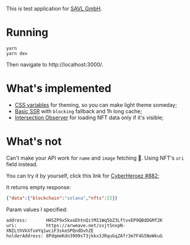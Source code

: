 This is test application for [SAVL GmbH](https://www.savl.com/).

# Running

```shell
yarn
yarn dev
```

Then navigate to http://localhost:3000/.

# What's implemented

- [CSS variables](https://github.com/muerwre/savl-check-this-out/blob/main/styles/_palette.scss) 
for theming, so you can make light theme someday;
- [Basic SSR](https://github.com/muerwre/savl-check-this-out/blob/main/pages/%5B...address%5D.tsx)
with `blocking` fallback and 1h long cache;
- [Intersection Observer](https://github.com/muerwre/savl-check-this-out/blob/main/src/modules/search/containers/SearchItem/index.tsx)
for loading NFT data only if it's visible;

# What's not

Can't make your API work for `name` and `image` fetching 👹. Using NFT's `uri` field instead.

You can try it by yourself, click this link for [CyberHeroez #882](
  https://dev.solhall.io/v1/nft/solana/address/HHSZP9x5kxoEhtnQitM11Wq5bZ3LftvvEP9QBdDGMf2K?uri=https://arweave.net/ssjtSnxpN-XNILthVkXfxmYq1wciF3skeSPQndDvhZE&holderAddress=8PdqmeKdn3999sT3jkkx3JRquGqZAfr3m7F4G5NoWkuG
);

It returns empty response:
```json
{"data":{"blockchain":"solana","nfts":[]}}
```

Param values I specified:

```
address:       HHSZP9x5kxoEhtnQitM11Wq5bZ3LftvvEP9QBdDGMf2K
uri:           https://arweave.net/ssjtSnxpN-XNILthVkXfxmYq1wciF3skeSPQndDvhZE
holderAddress: 8PdqmeKdn3999sT3jkkx3JRquGqZAfr3m7F4G5NoWkuG
```
